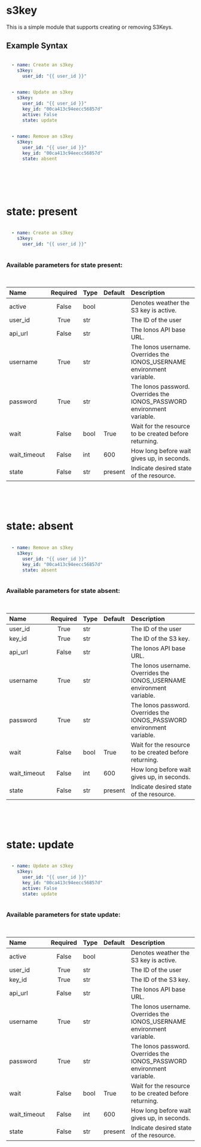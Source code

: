 # s3key

This is a simple module that supports creating or removing S3Keys.

## Example Syntax


```yaml

  - name: Create an s3key
    s3key:
      user_id: "{{ user_id }}"
  

  - name: Update an s3key
    s3key:
      user_id: "{{ user_id }}"
      key_id: "00ca413c94eecc56857d"
      active: False
      state: update
  

  - name: Remove an s3key
    s3key:
      user_id: "{{ user_id }}"
      key_id: "00ca413c94eecc56857d"
      state: absent
  
```
&nbsp;

&nbsp;

# state: **present**
```yaml
  
  - name: Create an s3key
    s3key:
      user_id: "{{ user_id }}"
  
```
### Available parameters for state **present**:
&nbsp;

  | Name | Required | Type | Default | Description |
  | :--- | :---: | :--- | :--- | :--- |
  | active | False | bool |  | Denotes weather the S3 key is active. |
  | user_id | True | str |  | The ID of the user |
  | api_url | False | str |  | The Ionos API base URL. |
  | username | True | str |  | The Ionos username. Overrides the IONOS_USERNAME environment variable. |
  | password | True | str |  | The Ionos password. Overrides the IONOS_PASSWORD environment variable. |
  | wait | False | bool | True | Wait for the resource to be created before returning. |
  | wait_timeout | False | int | 600 | How long before wait gives up, in seconds. |
  | state | False | str | present | Indicate desired state of the resource. |

&nbsp;

&nbsp;
# state: **absent**
```yaml
  
  - name: Remove an s3key
    s3key:
      user_id: "{{ user_id }}"
      key_id: "00ca413c94eecc56857d"
      state: absent
  
```
### Available parameters for state **absent**:
&nbsp;

  | Name | Required | Type | Default | Description |
  | :--- | :---: | :--- | :--- | :--- |
  | user_id | True | str |  | The ID of the user |
  | key_id | True | str |  | The ID of the S3 key. |
  | api_url | False | str |  | The Ionos API base URL. |
  | username | True | str |  | The Ionos username. Overrides the IONOS_USERNAME environment variable. |
  | password | True | str |  | The Ionos password. Overrides the IONOS_PASSWORD environment variable. |
  | wait | False | bool | True | Wait for the resource to be created before returning. |
  | wait_timeout | False | int | 600 | How long before wait gives up, in seconds. |
  | state | False | str | present | Indicate desired state of the resource. |

&nbsp;

&nbsp;
# state: **update**
```yaml
  
  - name: Update an s3key
    s3key:
      user_id: "{{ user_id }}"
      key_id: "00ca413c94eecc56857d"
      active: False
      state: update
  
```
### Available parameters for state **update**:
&nbsp;

  | Name | Required | Type | Default | Description |
  | :--- | :---: | :--- | :--- | :--- |
  | active | False | bool |  | Denotes weather the S3 key is active. |
  | user_id | True | str |  | The ID of the user |
  | key_id | True | str |  | The ID of the S3 key. |
  | api_url | False | str |  | The Ionos API base URL. |
  | username | True | str |  | The Ionos username. Overrides the IONOS_USERNAME environment variable. |
  | password | True | str |  | The Ionos password. Overrides the IONOS_PASSWORD environment variable. |
  | wait | False | bool | True | Wait for the resource to be created before returning. |
  | wait_timeout | False | int | 600 | How long before wait gives up, in seconds. |
  | state | False | str | present | Indicate desired state of the resource. |

&nbsp;

&nbsp;
